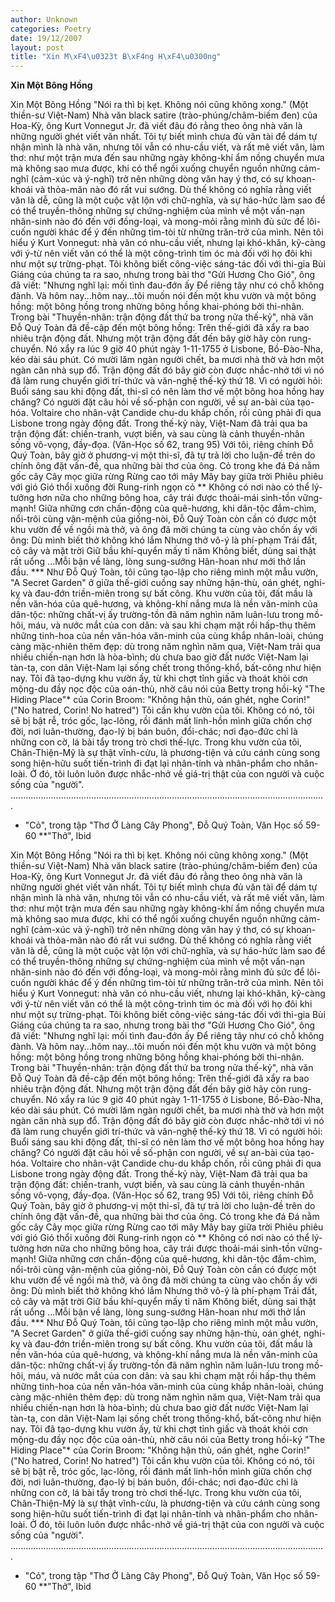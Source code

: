 ```yaml
---
author: Unknown
categories: Poetry
date: 19/12/2007
layout: post
title: "Xin M\xF4\u0323t B\xF4ng H\xF4\u0300ng"
---
```


**Xin Một Bông Hồng**

Xin Một Bông Hồng
      "Nói ra thì bị kẹt.  Không nói cũng không xong."
                                       (Một thiền-sư Việt-Nam)
     Nhà văn black satire (trào-phúng/châm-biếm đen) của Hoa-Kỳ, ông Kurt Vonnegut Jr. đã viết đâu đó rằng theo ông nhà văn là những người ghét viết văn nhất.  Tôi tự biết mình chưa đủ văn tài để dám tự nhận mình là nhà văn, nhưng tôi vẫn có nhu-cầu viết, và rất mê viết văn, làm thơ: như một trận mưa đến sau những ngày không-khí ẩm nồng chuyển mưa mà không sao mưa được, khi có thể ngồi xuống chuyển nguồn những cảm-nghĩ (cảm-xúc và ý-nghĩ) trở nên những dòng văn hay ý thơ, có sự khoan-khoái và thỏa-mãn nào đó rất vui sướng.  Dù thế không có nghĩa rằng viết văn là dễ, cũng là một cuộc vật lộn với chữ-nghĩa, và sự háo-hức làm sao để có thể truyền-thông những sự chứng-nghiệm của mình về một vấn-nạn nhân-sinh nào đó đến với đồng-loại, và mong-mỏi rằng mình đủ sức để lôi-cuốn người khác để ý đến những tìm-tòi từ những trăn-trở của mình.  Nên tôi hiểu ý Kurt Vonnegut: nhà văn có nhu-cầu viết, nhưng lại khó-khăn, kỹ-càng với ý-từ nên viết văn có thể là một công-trình tim óc mà đối với họ đôi khi như một sự trừng-phạt. 
      Tôi không biết công-việc sáng-tác đối với thi-gia Bùi Giáng của chúng ta ra sao, nhưng trong bài thơ "Gửi Hương Cho Gió", ông đã viết:
       "Nhưng nghĩ lại: mối tình đau-đớn ấy
        Để riêng tây như có chỗ không đành.
       Và hôm nay...hôm nay...tôi muốn nói đến một khu vườn và một bông hồng: một bông hồng trong những bông hồng khai-phóng bởi thi-nhân.
       Trong bài "Thuyền-nhân: trận động đất thứ ba trong nửa thế-kỷ", nhà văn Đỗ Quý Toàn đã đề-cập đến một bông hồng:
            Trên thế-giới đã xẩy ra bao nhiêu trận động đất.  Nhưng một trận động đất
       đến bây giờ hãy còn rung-chuyển.  Nó xẩy ra lúc 9 giờ 40 phút ngày 1-11-1755
       ở Lisbone, Bồ-Đào-Nha, kéo dài sáu phút.  Có mười lăm ngàn người chết, ba
       mươi nhà thờ và hơn một ngàn căn nhà sụp đổ.  Trận động đất đó bây giờ còn
       được nhắc-nhở tới vì nó đã làm rung chuyển giới trí-thức và văn-nghệ thế-kỷ
       thứ 18.  Vì có người hỏi: Buổi sáng sau khi động đất, thi-sĩ có nên làm thơ về 
       một bông hoa hồng hay chăng?  Có người đặt câu hỏi về số-phận con người,
       về sự an-bài của tạo-hóa.  Voltaire cho nhân-vật Candide chu-du khắp chốn,
       rồi cũng phải đi qua Lisbone trong ngày động đất.
             Trong thế-kỷ này, Việt-Nam đã trải qua ba trận động đất: chiến-tranh, 
       vượt biển, và sau cùng là cảnh thuyền-nhân sống vô-vọng, đầy-đọa.
                                                     (Văn-Học số 62, trang 95)
       Với tôi, riêng chính Đỗ Quý Toàn, bây giờ ở phương-vị một thi-sĩ, đã tự trả lời cho luận-đề trên do chính ông đặt vấn-đề, qua những bài thơ của ông.
        Cỏ trong khe đá
        Đá nằm gốc cây
        Cây mọc giữa rừng
        Rừng cao tới mây
        Mây bay giữa trời
        Phiêu phiêu với gió
        Gió thổi xuống đời
        Rung-rinh ngọn cỏ **
       Không có nơi nào có thể lý-tưởng hơn nữa cho những bông hoa, cây trái được thoải-mái sinh-tồn vững-mạnh!  Giữa những cơn chấn-động của quê-hương, khi dân-tộc đắm-chìm, nổi-trôi cùng vận-mệnh của giống-nòi, Đỗ Quý Toàn còn cần có được một khu vườn để về ngồi mà thở, và ông đã mời chúng ta cùng vào chốn ấy với ông:
       Dù mình biết thở không khó lắm
       Nhưng thở vô-ý là phí-phạm
       Trái đất, cỏ cây và mặt trời
       Giữ bầu khí-quyển mấy tỉ năm
       Không biết, dùng sai thật rất uổng
       ...Mỗi bận về làng, lòng sung-sướng
       Hân-hoan như mới thở lần đầu. ***
       Như Đỗ Quý Toàn, tôi cũng tạo-lập cho riêng mình một mẫu vườn, "A Secret Garden" ở giữa thế-giới cuồng say những hận-thù, oán ghét, nghi-kỵ và đau-đớn triền-miên trong sự bất công.
       Khu vườn của tôi, đất mầu là nền văn-hóa của quê-hương, và không-khí nắng mưa là nền văn-minh của dân-tộc: những chất-vị ấy trường-tồn đã năm nghìn năm luân-lưu trong mồ-hôi, máu, và nước mắt của con dân: và sau khi chạm mặt rồi hấp-thụ thêm những tinh-hoa của nền văn-hóa văn-minh của cùng khắp nhân-loài, chúng càng mặc-nhiên thêm đẹp: dù trong năm nghìn năm qua, Việt-Nam trải qua nhiều chiến-nạn hơn là hòa-bình; dù chưa bao giờ đất nước Việt-Nam lại tàn-tạ, con dân Việt-Nam lại sống chết trong thống-khổ, bất-công như hiện nay.
      Tôi đã tạo-dựng khu vườn ấy, từ khi chợt tỉnh giấc và thoát khỏi cơn mộng-du đầy nọc độc của oán-thù, nhờ câu nói của Betty trong hồi-ký "The Hiding Place"* của Corin Broom:  "Không hận thù, oán ghét, nghe Corin!" ("No hatred, Corin! No hatred")
      Tôi cần khu vườn của tôi.  Không có nó, tôi sẽ bị bật rễ, tróc gốc, lạc-lõng, rồi đánh mất linh-hồn mình giữa chốn chợ đời, nơi luân-thường, đạo-lý bị bán buôn, đổi-chác; nơi đạo-đức chỉ là những con cờ, lá bài tẩy trong trò chơi thế-lực.
      Trong khu vườn của tôi, Chân-Thiện-Mỹ là sự thật vĩnh-cửu, là phương-tiện và cứu cánh cùng song song hiện-hữu suốt tiến-trình đi đạt lại nhân-tính và nhân-phẩm cho nhân-loài.  Ở đó, tôi luôn luôn được nhắc-nhở về giá-trị thật của con người và cuộc sống của "người".
.............................................................................................................................
* "Cỏ", trong tập "Thơ Ở Làng Cây Phong", Đỗ Quý Toàn, Văn Học số 59-60
**"Thở", Ibid

Xin Một Bông Hồng
      "Nói ra thì bị kẹt.  Không nói cũng không xong."
                                       (Một thiền-sư Việt-Nam)
     Nhà văn black satire (trào-phúng/châm-biếm đen) của Hoa-Kỳ, ông Kurt Vonnegut Jr. đã viết đâu đó rằng theo ông nhà văn là những người ghét viết văn nhất.  Tôi tự biết mình chưa đủ văn tài để dám tự nhận mình là nhà văn, nhưng tôi vẫn có nhu-cầu viết, và rất mê viết văn, làm thơ: như một trận mưa đến sau những ngày không-khí ẩm nồng chuyển mưa mà không sao mưa được, khi có thể ngồi xuống chuyển nguồn những cảm-nghĩ (cảm-xúc và ý-nghĩ) trở nên những dòng văn hay ý thơ, có sự khoan-khoái và thỏa-mãn nào đó rất vui sướng.  Dù thế không có nghĩa rằng viết văn là dễ, cũng là một cuộc vật lộn với chữ-nghĩa, và sự háo-hức làm sao để có thể truyền-thông những sự chứng-nghiệm của mình về một vấn-nạn nhân-sinh nào đó đến với đồng-loại, và mong-mỏi rằng mình đủ sức để lôi-cuốn người khác để ý đến những tìm-tòi từ những trăn-trở của mình.  Nên tôi hiểu ý Kurt Vonnegut: nhà văn có nhu-cầu viết, nhưng lại khó-khăn, kỹ-càng với ý-từ nên viết văn có thể là một công-trình tim óc mà đối với họ đôi khi như một sự trừng-phạt. 
      Tôi không biết công-việc sáng-tác đối với thi-gia Bùi Giáng của chúng ta ra sao, nhưng trong bài thơ "Gửi Hương Cho Gió", ông đã viết:
       "Nhưng nghĩ lại: mối tình đau-đớn ấy
        Để riêng tây như có chỗ không đành.
       Và hôm nay...hôm nay...tôi muốn nói đến một khu vườn và một bông hồng: một bông hồng trong những bông hồng khai-phóng bởi thi-nhân.
       Trong bài "Thuyền-nhân: trận động đất thứ ba trong nửa thế-kỷ", nhà văn Đỗ Quý Toàn đã đề-cập đến một bông hồng:
            Trên thế-giới đã xẩy ra bao nhiêu trận động đất.  Nhưng một trận động đất
       đến bây giờ hãy còn rung-chuyển.  Nó xẩy ra lúc 9 giờ 40 phút ngày 1-11-1755
       ở Lisbone, Bồ-Đào-Nha, kéo dài sáu phút.  Có mười lăm ngàn người chết, ba
       mươi nhà thờ và hơn một ngàn căn nhà sụp đổ.  Trận động đất đó bây giờ còn
       được nhắc-nhở tới vì nó đã làm rung chuyển giới trí-thức và văn-nghệ thế-kỷ
       thứ 18.  Vì có người hỏi: Buổi sáng sau khi động đất, thi-sĩ có nên làm thơ về 
       một bông hoa hồng hay chăng?  Có người đặt câu hỏi về số-phận con người,
       về sự an-bài của tạo-hóa.  Voltaire cho nhân-vật Candide chu-du khắp chốn,
       rồi cũng phải đi qua Lisbone trong ngày động đất.
             Trong thế-kỷ này, Việt-Nam đã trải qua ba trận động đất: chiến-tranh, 
       vượt biển, và sau cùng là cảnh thuyền-nhân sống vô-vọng, đầy-đọa.
                                                     (Văn-Học số 62, trang 95)
       Với tôi, riêng chính Đỗ Quý Toàn, bây giờ ở phương-vị một thi-sĩ, đã tự trả lời cho luận-đề trên do chính ông đặt vấn-đề, qua những bài thơ của ông.
        Cỏ trong khe đá
        Đá nằm gốc cây
        Cây mọc giữa rừng
        Rừng cao tới mây
        Mây bay giữa trời
        Phiêu phiêu với gió
        Gió thổi xuống đời
        Rung-rinh ngọn cỏ **
       Không có nơi nào có thể lý-tưởng hơn nữa cho những bông hoa, cây trái được thoải-mái sinh-tồn vững-mạnh!  Giữa những cơn chấn-động của quê-hương, khi dân-tộc đắm-chìm, nổi-trôi cùng vận-mệnh của giống-nòi, Đỗ Quý Toàn còn cần có được một khu vườn để về ngồi mà thở, và ông đã mời chúng ta cùng vào chốn ấy với ông:
       Dù mình biết thở không khó lắm
       Nhưng thở vô-ý là phí-phạm
       Trái đất, cỏ cây và mặt trời
       Giữ bầu khí-quyển mấy tỉ năm
       Không biết, dùng sai thật rất uổng
       ...Mỗi bận về làng, lòng sung-sướng
       Hân-hoan như mới thở lần đầu. ***
       Như Đỗ Quý Toàn, tôi cũng tạo-lập cho riêng mình một mẫu vườn, "A Secret Garden" ở giữa thế-giới cuồng say những hận-thù, oán ghét, nghi-kỵ và đau-đớn triền-miên trong sự bất công.
       Khu vườn của tôi, đất mầu là nền văn-hóa của quê-hương, và không-khí nắng mưa là nền văn-minh của dân-tộc: những chất-vị ấy trường-tồn đã năm nghìn năm luân-lưu trong mồ-hôi, máu, và nước mắt của con dân: và sau khi chạm mặt rồi hấp-thụ thêm những tinh-hoa của nền văn-hóa văn-minh của cùng khắp nhân-loài, chúng càng mặc-nhiên thêm đẹp: dù trong năm nghìn năm qua, Việt-Nam trải qua nhiều chiến-nạn hơn là hòa-bình; dù chưa bao giờ đất nước Việt-Nam lại tàn-tạ, con dân Việt-Nam lại sống chết trong thống-khổ, bất-công như hiện nay.
      Tôi đã tạo-dựng khu vườn ấy, từ khi chợt tỉnh giấc và thoát khỏi cơn mộng-du đầy nọc độc của oán-thù, nhờ câu nói của Betty trong hồi-ký "The Hiding Place"* của Corin Broom:  "Không hận thù, oán ghét, nghe Corin!" ("No hatred, Corin! No hatred")
      Tôi cần khu vườn của tôi.  Không có nó, tôi sẽ bị bật rễ, tróc gốc, lạc-lõng, rồi đánh mất linh-hồn mình giữa chốn chợ đời, nơi luân-thường, đạo-lý bị bán buôn, đổi-chác; nơi đạo-đức chỉ là những con cờ, lá bài tẩy trong trò chơi thế-lực.
      Trong khu vườn của tôi, Chân-Thiện-Mỹ là sự thật vĩnh-cửu, là phương-tiện và cứu cánh cùng song song hiện-hữu suốt tiến-trình đi đạt lại nhân-tính và nhân-phẩm cho nhân-loài.  Ở đó, tôi luôn luôn được nhắc-nhở về giá-trị thật của con người và cuộc sống của "người".
.............................................................................................................................
* "Cỏ", trong tập "Thơ Ở Làng Cây Phong", Đỗ Quý Toàn, Văn Học số 59-60
**"Thở", Ibid
